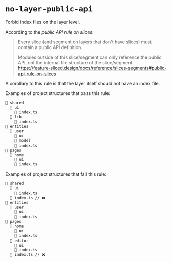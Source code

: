 # `no-layer-public-api`

Forbid index files on the layer level. 

According to the _public API rule on slices_:

> Every slice (and segment on layers that don't have slices) must contain a public API definition.
> 
> Modules outside of this slice/segment can only reference the public API, not the internal file structure of the slice/segment.
> https://feature-sliced.design/docs/reference/slices-segments#public-api-rule-on-slices

A corollary to this rule is that the layer itself should not have an index file.

Examples of project structures that pass this rule:
```md
📂 shared
  📂 ui
    📄 index.ts
  📂 lib
    📄 index.ts
📂 entities
  📂 user
    📂 ui
    📂 model
    📄 index.ts
📂 pages
  📂 home
    📂 ui
    📄 index.ts
```

Examples of project structures that fail this rule:
```md
📂 shared
  📂 ui
    📄 index.ts
  📄 index.ts // ❌
📂 entities
  📂 user
    📂 ui
    📄 index.ts
📂 pages
  📂 home
    📂 ui
    📄 index.ts
  📂 editor
    📂 ui
    📄 index.ts
  📄 index.ts // ❌
```
